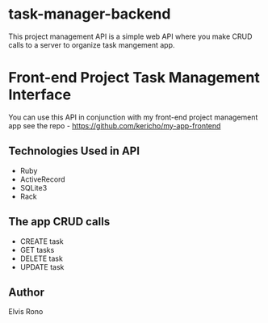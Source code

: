 # task-manager-backend
This project management API is a simple web API where you make CRUD calls to a server to organize task mangement app.


# Front-end Project Task Management Interface
You can use this API in conjunction with my front-end project management app see the repo - https://github.com/kericho/my-app-frontend

## Technologies Used in API
- Ruby
- ActiveRecord
- SQLite3
- Rack

## The app CRUD calls
- CREATE task
- GET tasks
- DELETE task
- UPDATE task

## Author
Elvis Rono
